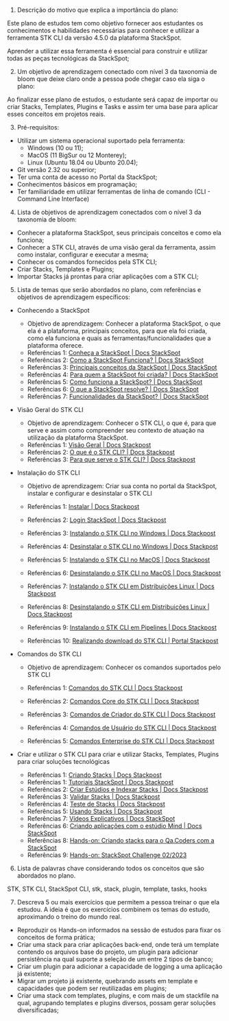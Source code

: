 1. Descrição do motivo que explica a importância do plano:

Este plano de estudos tem como objetivo fornecer aos estudantes os conhecimentos e habilidades necessárias para conhecer e utilizar a ferramenta STK CLI da versão 4.5.0 da plataforma StackSpot.

Aprender a utilizar essa ferramenta é essencial para construir e utilizar todas as peças tecnológicas da StackSpot;

2. Um objetivo de aprendizagem conectado com nível 3 da taxonomia de bloom que deixe claro onde a pessoa pode chegar caso ela siga o plano:

Ao finalizar esse plano de estudos, o estudante será capaz de importar ou criar Stacks, Templates, Plugins e Tasks e assim ter uma base para aplicar esses conceitos em projetos reais.

3. Pré-requisitos:

- Utilizar um sistema operacional suportado pela ferramenta: 
  - Windows (10 ou 11);
  - MacOS (11 BigSur ou 12 Monterey);
  - Linux (Ubuntu 18.04 ou Ubunto 20.04);
- Git versão 2.32 ou superior;
- Ter uma conta de acesso no Portal da StackSpot;
- Conhecimentos básicos em programação;
- Ter familiaridade em utilizar ferramentas de linha de comando (CLI - Command Line Interface)

4. Lista de objetivos de aprendizagem conectados com o nível 3 da taxonomia de bloom:
- Conhecer a plataforma StackSpot, seus principais conceitos e como ela funciona;
- Conhecer a STK CLI, através de uma visão geral da ferramenta, assim como instalar, configurar e executar a mesma;
- Conhecer os comandos fornecidos pela STK CLI;
- Criar Stacks, Templates e Plugins;
- Importar Stacks já prontas para criar aplicações com a STK CLI; 
   
5. Lista de temas que serão abordados no plano, com referências e objetivos de aprendizagem específicos:

- Conhecendo a StackSpot
	- Objetivo de aprendizagem: Conhecer a plataforma StackSpot, o que ela é a plataforma, principais conceitos, para que ela foi criada, como ela funciona e quais as ferramentas/funcionalidades que a plataforma oferece.
  - Referências 1: [Conheça a StackSpot | Docs StackSpot](https://docs.stackspot.com/docs/getting-started/)
  - Referências 2: [Como a StackSpot Funciona? | Docs StackSpot](https://docs.stackspot.com/docs/getting-started/how-it-works/#o-que-%C3%A9-a-stackspot)
  - Referências 3: [Principais conceitos da StackSpot | Docs StackSpot](https://docs.stackspot.com/docs/getting-started/how-it-works/#principais-conceitos)
  - Referências 4: [Para quem a StackSpot foi criada? | Docs StackSpot](https://docs.stackspot.com/docs/getting-started/how-it-works/#para-quem-a-stackspot-foi-criada)
  - Referências 5: [Como funciona a StackSpot? | Docs StackSpot](https://docs.stackspot.com/docs/getting-started/how-it-works/#como-funciona)
  - Referências 6: [O que a StackSpot resolve? | Docs StackSpot](https://docs.stackspot.com/docs/getting-started/how-it-works/#o-que-a-stackspot-resolve)
  - Referências 7: [Funcionalidades da StackSpot? | Docs StackSpot](https://docs.stackspot.com/docs/getting-started/how-it-works/#funcionalidades-da-stackspot)
   
- Visão Geral do STK CLI
  - Objetivo de aprendizagem: Conhecer o STK CLI, o que é, para que serve e assim como compreender seu contexto de atuação na utilização da plataforma StackSpot. 
  - Referências 1: [Visão Geral | Docs Stackpost](https://docs.stackspot.com/docs/stk-cli/overview/)
  - Referências 2: [O que é o STK CLI? | Docs Stackpost](https://docs.stackspot.com/docs/stk-cli/overview/#o-que-%C3%A9)
  - Referências 3: [Para que serve o STK CLI? | Docs Stackpost](https://docs.stackspot.com/docs/stk-cli/overview/#para-que-serve-o-stk-cli)

- Instalação do STK CLI
  - Objetivo de aprendizagem: Criar sua conta no portal da StackSpot, instalar e configurar e desinstalar o STK CLI
  
  - Referências 1: [Instalar | Docs Stackpost](https://docs.stackspot.com/docs/stk-cli/installation/)
  - Referências 2: [Login StackSpot | Docs Stackpost](https://docs.stackspot.com/docs/stk-cli/installation/#login-stackspot)
  - Referências 3: [Instalando o STK CLI no Windows | Docs Stackpost](https://docs.stackspot.com/docs/stk-cli/installation/windows/)
  - Referências 4: [Desinstalar o STK CLI no Windows | Docs Stackpost](https://docs.stackspot.com/docs/stk-cli/uninstall/#windows)
  - Referências 5: [Instalando o STK CLI no MacOS | Docs Stackpost](https://docs.stackspot.com/docs/stk-cli/installation/macos/)
  - Referências 6: [Desinstalando o STK CLI no MacOS | Docs Stackpost](https://docs.stackspot.com/docs/stk-cli/uninstall/#macos)
  - Referências 7: [Instalando o STK CLI em Distribuições Linux | Docs Stackpost](https://docs.stackspot.com/docs/stk-cli/installation/linux/)
  - Referências 8: [Desinstalando o STK CLI em Distribuições Linux | Docs Stackpost](https://docs.stackspot.com/docs/stk-cli/uninstall/#linux)
  - Referências 9: [Instalando o STK CLI em Pipelines | Docs Stackpost](https://docs.stackspot.com/docs/stk-cli/installation/pipeline-ci-cd/)
  - Referências 10: [Realizando download do STK CLI | Portal Stackpost](https://stackspot.com/download)

- Comandos do STK CLI
  - Objetivo de aprendizagem: Conhecer os comandos suportados pelo STK CLI

  - Referências 1: [Comandos do STK CLI | Docs Stackpost](https://docs.stackspot.com/docs/stk-cli/commands/)
  - Referências 2: [Comandos Core do STK CLI | Docs Stackpost](https://docs.stackspot.com/docs/stk-cli/commands/#comandos-core)
  - Referências 3: [Comandos de Criador do STK CLI | Docs Stackpost](https://docs.stackspot.com/docs/stk-cli/commands/#comandos-de-criador)
  - Referências 4: [Comandos de Usuário do STK CLI | Docs Stackpost](https://docs.stackspot.com/docs/stk-cli/commands/#comandos-de-usu%C3%A1rio)
  - Referências 5: [Comandos Enterprise do STK CLI | Docs Stackpost](https://docs.stackspot.com/docs/stk-cli/commands/#comandos-enterprise)
  
- Criar e utilizar o STK CLI para criar e utilizar Stacks, Templates, Plugins para criar soluções tecnológicas

	- Referências 1: [Criando Stacks | Docs Stackpost](https://docs.stackspot.com/docs/create-stacks/quickstart/)
	- Referências 1: [Tutoriais StackSpot | Docs Stackpost](https://docs.stackspot.com/docs/create-stacks/tutorials/)
	- Referências 2: [Criar Estúdios e Indexar Stacks | Docs Stackpost](https://docs.stackspot.com/docs/create-stacks/studios/howto-create-studio/)
	- Referências 3: [Validar Stacks | Docs Stackpost](https://docs.stackspot.com/docs/create-stacks/validate-stack/)
	- Referências 4: [Teste de Stacks | Docs Stackpost](https://docs.stackspot.com/docs/create-stacks/test-stacks/)
	- Referências 5: [Usando Stacks | Docs Stackpost](https://docs.stackspot.com/docs/use-stacks/user-quickstart/)
	- Referências 7: [Vídeos Explicativos | Docs StackSpot](https://docs.stackspot.com/docs/getting-started/videos/)
	- Referências 6: [Criando aplicações com o estúdio Mind | Docs StackSpot](https://docs.stackspot.com/docs/use-stacks/use-cases/mind-studio/)
	- Referências 8: [Hands-on: Criando stacks para o Qa.Coders com a StackSpot ](https://youtu.be/wpTfMwM5S7s)
	- Referências 9: [Hands-on: StackSpot Challenge 02/2023 ](https://youtu.be/wpTfMwM5S7s)

6. Lista de palavras chave considerando todos os conceitos que são abordados no plano.

STK, STK CLI, StackSpot CLI, stk, stack, plugin, template, tasks, hooks

7. Descreva 5 ou mais exercícios que permitem a pessoa treinar o que ela estudou. A ideia é que os exercícios combinem os temas do estudo, aproximando o treino do mundo real.

- Reproduzir os Hands-on informados na sessão de estudos para fixar os conceitos de forma prática;
- Criar uma stack para criar aplicações back-end, onde terá um template contendo os arquivos base do projeto, um plugin para adicionar persistência na qual suporte a seleção de um entre 2 tipos de banco;
- Criar um plugin para adicionar a capacidade de logging a uma aplicação já existente;
- Migrar um projeto já existente, quebrando assets em template e capacidades que podem ser reutilizadas em plugins;
- Criar uma stack com templates, plugins, e com mais de um stackfile na qual, agrupando templates e plugins diversos, possam gerar soluções diversificadas;

